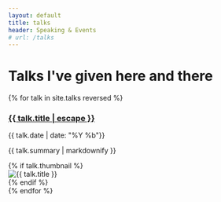```yaml
---
layout: default
title: talks
header: Speaking & Events
# url: /talks
---
```


# Talks I've given here and there

{% for talk in site.talks reversed %}
  <h3><a class="post-link" href="{{ talk.url | relative_url }}">{{ talk.title | escape }}</a></h3>
  <div class ="row-block">
    <div class="row-text">
      <div class="post-meta">{{ talk.date | date: "%Y %b"}}</div>
      <p>{{ talk.summary | markdownify }}</p>
    </div>
    {% if talk.thumbnail %}
    <div class="row-thumb">
        <img src="{{ talk.thumbnail }}" alt="{{ talk.title }}">
    </div>
    {% endif %}
  </div>
{% endfor %}

